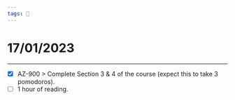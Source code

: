 ```yaml
---
tags: 📆
---
```


# 17/01/2023
---

- [x] AZ-900 > Complete Section 3 & 4 of the course (expect this to take 3 pomodoros).
- [ ] 1 hour of reading.

